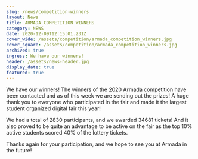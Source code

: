 ```yaml
---
slug: /news/competition-winners
layout: News
title: ARMADA COMPETITION WINNERS
category: NEWS
date: 2020-12-09T12:15:01.231Z
cover_wide: /assets/competition/armada_competition_winners.jpg
cover_square: /assets/competition/armada_competition_winners.jpg
archived: true
ingress: We have our winners!
header: /assets/news-header.jpg
display_date: true
featured: true
---
```


We have our winners! The winners of the 2020 Armada competition have been contacted and as of this week we are sending out the prizes! A huge thank you to everyone who participated in the fair and made it the largest student organized digital fair this year!

We had a total of 2830 participants, and we awarded 34681 tickets! And it also proved to be quite an advantage to be active on the fair as the top 10% active students scored 40% of the lottery tickets.

Thanks again for your participation, and we hope to see you at Armada in the future!
